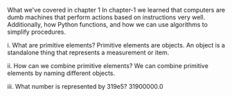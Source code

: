 What we've covered in chapter 1
In chapter-1 we learned that computers are dumb machines that perform actions based on instructions very well. Additionally, how Python functions, and how we can use algorithms to simplify procedures.

i. What are primitive elements?
Primitive elements are objects. An object is a standalone thing that represents a measurement or item.

ii. How can we combine primitive elements?
We can combine primitive elements by naming different objects.

iii. What number is represented by 319e5?
31900000.0

